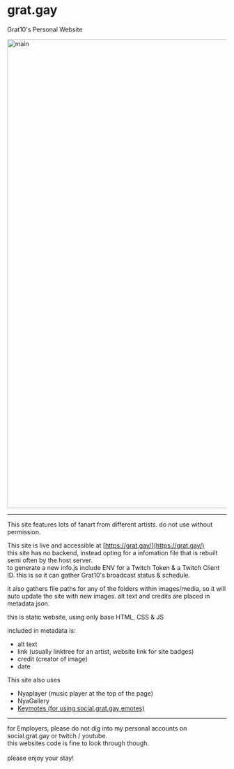 # grat.gay
Grat10's Personal Website

<img width="1819" height="1074" alt="main" src="https://github.com/user-attachments/assets/7f683826-0726-4cfa-bc89-5310bb2a05e7" />
 <hr>

This site features lots of fanart from different artists. do not use without permission.

This site is live and accessible at [https://grat.gay/](https://grat.gay/)  </br>
this site has no backend, instead opting for a infomation file that is rebuilt semi often by the host server.  </br>
to generate a new info.js include ENV for a Twitch Token & a Twitch Client ID. this is so it can gather Grat10's broadcast status & schedule.

it also gathers file paths for any of the folders within images/media, so it will auto update the site with new images. alt text and credits are placed in metadata.json.

this is static website, using only base HTML, CSS & JS

included in metadata is:
- alt text
- link (usually linktree for an artist, website link for site badges)
- credit (creator of image)
- date 

This site also uses 
- Nyaplayer (music player at the top of the page)
- NyaGallery
- [Keymotes (for using social.grat.gay emotes)](https://codeberg.org/KiruPoruno/keymotes)

<hr>
for Employers, please do not dig into my personal accounts on social.grat.gay or twitch / youtube. <br>
this websites code is fine to look through though.
<br><br>
please enjoy your stay! 

